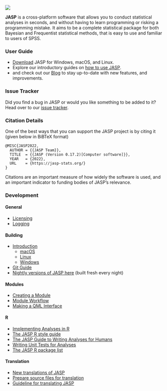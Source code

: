 ![](https://static.jasp-stats.org/green_logo_dark_text_for_github.png)

**JASP** is a cross-platform software that allows you to conduct statistical analyses in seconds,
and without having to learn programming or risking a programming mistake. It aims to be a 
complete statistical package for both Bayesian and Frequentist statistical methods, 
that is easy to use and familiar to users of SPSS.

### User Guide

  - [Download](https://jasp-stats.org/download/) JASP for Windows, macOS, and Linux.
  - Explore our introductory guides on [how to use JASP](https://jasp-stats.org/how-to-use-jasp/).
  - and check out our [Blog](https://jasp-stats.org/blog/) to stay up-to-date with new features, and improvements.

### Issue Tracker

Did you find a bug in JASP or would you like something to be added to it? 
Head over to our [issue tracker](https://github.com/jasp-stats/jasp-issues/issues).

### Citation Details

One of the best ways that you can support the JASP project is by citing it (given below in BiBTeX format)

    @MISC{JASP2022,
      AUTHOR = {{JASP Team}},
      TITLE  = {{JASP (Version 0.17.2)[Computer software]}},
      YEAR   = {2022},
      URL    = {https://jasp-stats.org/}
    }

Citations are an important measure of how widely the software is used, and an important indicator to funding bodies of JASP’s relevance.

### Development

#### General 
  - [Licensing](Docs/development/jasp-licensing.md)
  - [Logging](Docs/user-guide/logging-howto.md)
  
#### Building
  - [Introduction](Docs/development/jasp-building-guide.md)
    - [macOS](Docs/development/jasp-build-guide-macos.md)
    - [Linux](Docs/development/jasp-build-guide-linux.md)
    - [Windows](Docs/development/jasp-build-guide-windows.md)
  - [Git Guide](Docs/development/git-guide.md)
  - [Nightly versions of JASP here](http://static.jasp-stats.org/Nightlies/) (built fresh every night)

#### Modules
  - [Creating a Module](Docs/development/jasp-adding-module.md)
  - [Module Workflow](Docs/development/jasp-module-workflow.md)
  - [Making a QML Interface](Docs/development/jasp-qml-guide.md)
    
#### R
  - [Implementing Analyses in R](Docs/development/r-analyses-guide.md)
  - [The JASP R style guide](Docs/development/r-style-guide.md)
  - [The JASP Guide to Writing Analyses for Humans](Docs/development/jasp-human-guide.md)
  - [Writing Unit Tests for Analyses](Docs/development/r-unit-test-guide.md)
  - [The JASP R package list](https://jasp-stats.org/r-package-list/)

#### Translation
  - [New translations of JASP](Docs/development/translate.md)
  - [Prepare source files for translation](Docs/development/jasp-translation-rules.md)
  - [Guideline for translating JASP](Docs/development/jasp-guideline-translators.md)

